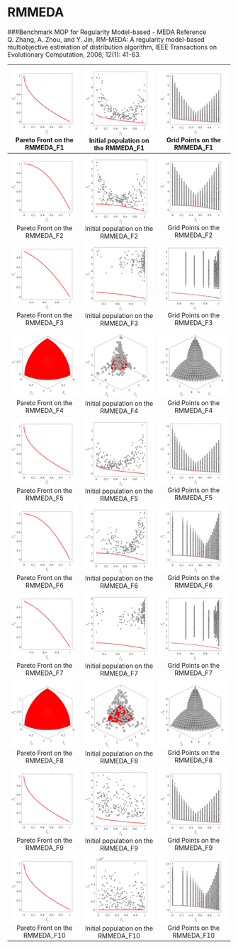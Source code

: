 # RMMEDA
###Benchmark MOP for Regularity Model-based - MEDA
Reference  
Q. Zhang, A. Zhou, and Y. Jin, RM-MEDA: A regularity model-based
multiobjective estimation of distribution algorithm, IEEE Transactions on
Evolutionary Computation, 2008, 12(1): 41-63.
 
|![image](../../image/RMMEDA_F1_M2PF.svg)Pareto Front on the RMMEDA_F1|![image](../../image/RMMEDA_F1_M2Init.svg)Initial population on the RMMEDA_F1|![image](../../image/RMMEDA_F1_M2Grid.svg)Grid Points on the RMMEDA_F1|
|:-:|:-:|:-:|
|![image](../../image/RMMEDA_F2_M2PF.svg)Pareto Front on the RMMEDA_F2|![image](../../image/RMMEDA_F2_M2Init.svg)Initial population on the RMMEDA_F2|![image](../../image/RMMEDA_F2_M2Grid.svg)Grid Points on the RMMEDA_F2|
|![image](../../image/RMMEDA_F3_M2PF.svg)Pareto Front on the RMMEDA_F3|![image](../../image/RMMEDA_F3_M2Init.svg)Initial population on the RMMEDA_F3|![image](../../image/RMMEDA_F3_M2Grid.svg)Grid Points on the RMMEDA_F3|
|![image](../../image/RMMEDA_F4_M3PF.svg)Pareto Front on the RMMEDA_F4|![image](../../image/RMMEDA_F4_M3Init.svg)Initial population on the RMMEDA_F4|![image](../../image/RMMEDA_F4_M3Grid.svg)Grid Points on the RMMEDA_F4|
|![image](../../image/RMMEDA_F5_M2PF.svg)Pareto Front on the RMMEDA_F5|![image](../../image/RMMEDA_F5_M2Init.svg)Initial population on the RMMEDA_F5|![image](../../image/RMMEDA_F5_M2Grid.svg)Grid Points on the RMMEDA_F5|
|![image](../../image/RMMEDA_F6_M2PF.svg)Pareto Front on the RMMEDA_F6|![image](../../image/RMMEDA_F6_M2Init.svg)Initial population on the RMMEDA_F6|![image](../../image/RMMEDA_F6_M2Grid.svg)Grid Points on the RMMEDA_F6|
|![image](../../image/RMMEDA_F7_M2PF.svg)Pareto Front on the RMMEDA_F7|![image](../../image/RMMEDA_F7_M2Init.svg)Initial population on the RMMEDA_F7|![image](../../image/RMMEDA_F7_M2Grid.svg)Grid Points on the RMMEDA_F7|
|![image](../../image/RMMEDA_F8_M3PF.svg)Pareto Front on the RMMEDA_F8|![image](../../image/RMMEDA_F8_M3Init.svg)Initial population on the RMMEDA_F8|![image](../../image/RMMEDA_F4_M3Grid.svg)Grid Points on the RMMEDA_F8|
|![image](../../image/RMMEDA_F9_M2PF.svg)Pareto Front on the RMMEDA_F9|![image](../../image/RMMEDA_F9_M2Init.svg)Initial population on the RMMEDA_F9|![image](../../image/RMMEDA_F5_M2Grid.svg)Grid Points on the RMMEDA_F9|
|![image](../../image/RMMEDA_F10_M2PF.svg)Pareto Front on the RMMEDA_F10|![image](../../image/RMMEDA_F10_M2Init.svg)Initial population on the RMMEDA_F10|![image](../../image/RMMEDA_F6_M2Grid.svg)Grid Points on the RMMEDA_F10|
